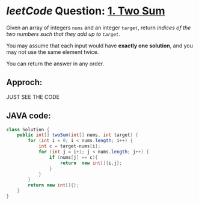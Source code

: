 # _leetCode_ Question: [1. Two Sum](https://leetcode.com/problems/two-sum/)

Given an array of integers `nums` and an integer `target`, return _indices of the two numbers such that they add up to `target`_.

You may assume that each input would have **exactly one solution**, and you may not use the same element twice.

You can return the answer in any order.

## Approch:

JUST SEE THE CODE

## JAVA code:

```JAVA
class Solution {
    public int[] twoSum(int[] nums, int target) {
        for (int i = 0; i < nums.length; i++) {
            int c = target-nums[i];
            for (int j = i+1; j < nums.length; j++) {
                if (nums[j] == c){
                    return  new int[]{i,j};
                }
            }
        }
        return new int[]{};
    }
}
```
